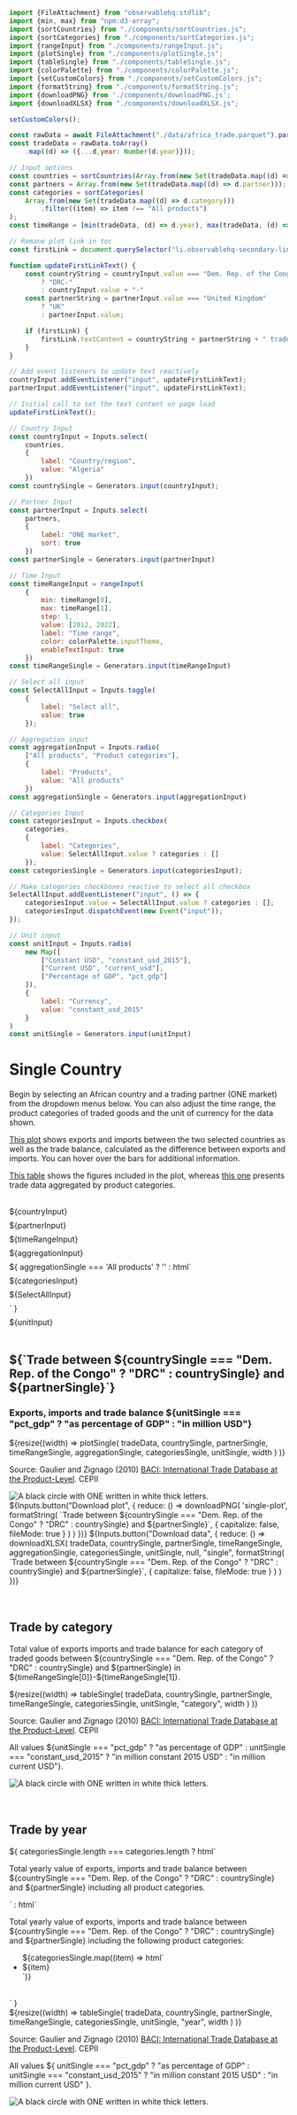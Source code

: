 ```js 
import {FileAttachment} from "observablehq:stdlib";
import {min, max} from "npm:d3-array";
import {sortCountries} from "./components/sortCountries.js";
import {sortCategories} from "./components/sortCategories.js";
import {rangeInput} from "./components/rangeInput.js";
import {plotSingle} from "./components/plotSingle.js";
import {tableSingle} from "./components/tableSingle.js";
import {colorPalette} from "./components/colorPalette.js";
import {setCustomColors} from "./components/setCustomColors.js";
import {formatString} from "./components/formatString.js";
import {downloadPNG} from './components/downloadPNG.js';
import {downloadXLSX} from "./components/downloadXLSX.js";
```

```js 
setCustomColors();
```

```js 
const rawData = await FileAttachment("./data/africa_trade.parquet").parquet();
const tradeData = rawData.toArray()
    .map((d) => ({...d,year: Number(d.year)}));
```

```js
// Input options
const countries = sortCountries(Array.from(new Set(tradeData.map((d) => d.country))));
const partners = Array.from(new Set(tradeData.map((d) => d.partner)));
const categories = sortCategories(
    Array.from(new Set(tradeData.map((d) => d.category)))
        .filter((item) => item !== "All products")
);
const timeRange = [min(tradeData, (d) => d.year), max(tradeData, (d) => d.year)];
```

```js
// Remane plot link in toc
const firstLink = document.querySelector("li.observablehq-secondary-link a");

function updateFirstLinkText() {
    const countryString = countryInput.value === "Dem. Rep. of the Congo"
        ? "DRC-"
        : countryInput.value + "-"
    const partnerString = partnerInput.value === "United Kingdom"
        ? "UK"
        : partnerInput.value;

    if (firstLink) {
        firstLink.textContent = countryString + partnerString + " trade"
    }
}

// Add event listeners to update text reactively
countryInput.addEventListener("input", updateFirstLinkText);
partnerInput.addEventListener("input", updateFirstLinkText);

// Initial call to set the text content on page load
updateFirstLinkText();
```

```js
// Country Input
const countryInput = Inputs.select(
    countries,
    {
        label: "Country/region",
        value: "Algeria"
    })
const countrySingle = Generators.input(countryInput);

// Partner Input
const partnerInput = Inputs.select(
    partners,
    {
        label: "ONE market", 
        sort: true
    })
const partnerSingle = Generators.input(partnerInput)

// Time Input
const timeRangeInput = rangeInput(
    {
        min: timeRange[0],
        max: timeRange[1],
        step: 1,
        value: [2012, 2022],
        label: "Time range",
        color: colorPalette.inputTheme,
        enableTextInput: true
    })
const timeRangeSingle = Generators.input(timeRangeInput)

// Select all input
const SelectAllInput = Inputs.toggle(
    {
        label: "Select all",
        value: true
    });

// Aggregation input
const aggregationInput = Inputs.radio(
    ["All products", "Product categories"],
    {
        label: "Products",
        value: "All products"
    })
const aggregationSingle = Generators.input(aggregationInput)

// Categories Input
const categoriesInput = Inputs.checkbox(
    categories, 
    {
        label: "Categories",
        value: SelectAllInput.value ? categories : []
    });
const categoriesSingle = Generators.input(categoriesInput);

// Make categories checkboxes reactive to select all checkbox
SelectAllInput.addEventListener("input", () => {
    categoriesInput.value = SelectAllInput.value ? categories : [];
    categoriesInput.dispatchEvent(new Event("input"));
});

// Unit input
const unitInput = Inputs.radio(
    new Map([
        ["Constant USD", "constant_usd_2015"],
        ["Current USD", "current_usd"],
        ["Percentage of GDP", "pct_gdp"]
    ]),
    {
        label: "Currency",
        value: "constant_usd_2015"
    }
)
const unitSingle = Generators.input(unitInput)
```

<h1 class="header">
    Single Country
</h1>

<p class="normal-text">
    Begin by selecting an African country and a trading partner (ONE market) from the dropdown menus below. You can also adjust the time range, the product categories of traded goods and the unit of currency for the data shown.
</p>

<p class="normal-text">
    <a href="#trade-plot">This plot</a> shows exports and imports between the two selected countries as well as the trade balance, calculated as the difference between exports and imports. You can hover over the bars for additional information.
</p>

<p class="normal-text">
    <a href="#trade-by-year">This table</a> shows the figures included in the plot, whereas 
    <a href="#trade-by-category">this one</a> presents trade data aggregated by product categories.
</p>

<br>

<div class="card" style="display: grid; gap: 0.5rem;">
    <div>${countryInput}</div>
    <div>${partnerInput}</div>
    <div>${timeRangeInput}</div>
    <div>${aggregationInput}</div>
    ${
        aggregationSingle === 'All products' 
        ? ''
        : html`<div>${categoriesInput}</div><div>${SelectAllInput}</div>`
    }
    <div>${unitInput}</div>
</div>

<br>
    
<div id="single-plot" class="viz-container">
    <div class="top-panel" style=`width:${width}`>
        <h2 class="plot-title" id="trade-plot">
            ${`Trade between ${countrySingle === "Dem. Rep. of the Congo" ? "DRC" : countrySingle} and ${partnerSingle}`}
        </h2>
        <h3 class="plot-subtitle">
            <span class="export-subtitle-label">Exports</span>, 
            <span class="import-subtitle-label">imports</span> and 
            <span class="balance-subtitle-label">trade balance</span> 
            ${unitSingle === "pct_gdp" ? "as percentage of GDP" : "in million USD"}
        </h3>
    </div>
    <div>
        ${resize((width) =>
            plotSingle(
                tradeData, 
                countrySingle, 
                partnerSingle, 
                timeRangeSingle, 
                aggregationSingle, 
                categoriesSingle, 
                unitSingle, 
                width
            )
        )}
    </div>
    <div class="bottom-panel" style=`width:${width}`>
        <div class="text-section">
            <p class="plot-source">Source: Gaulier and Zignago (2010) <a href="https://cepii.fr/CEPII/en/bdd_modele/bdd_modele_item.asp?id=37" target="_blank" rel="noopener noreferrer">BACI: International Trade Database at the Product-Level</a>. CEPII</p>
        </div>
        <div class="logo-section">
            <img src="ONE-logo-black.png" alt="A black circle with ONE written in white thick letters.">
        </div>
    </div>
</div>
<div class="download-panel">
    ${Inputs.button("Download plot", {
        reduce: () => downloadPNG(
            'single-plot',
            formatString(
                `Trade between ${countrySingle === "Dem. Rep. of the Congo" ? "DRC" : countrySingle} and ${partnerSingle}`,
                { capitalize: false, fileMode: true }
            )
        )
    })}
    ${Inputs.button("Download data", {
        reduce: () => downloadXLSX(
            tradeData,
            countrySingle,
            partnerSingle,
            timeRangeSingle,
            aggregationSingle,
            categoriesSingle,
            unitSingle,
            null,
            "single",
            formatString(
                `Trade between ${countrySingle === "Dem. Rep. of the Congo" ? "DRC" : countrySingle} and ${partnerSingle}`,
                { capitalize: false, fileMode: true }
            )
        )
    })}
</div>
    
<br>
<br>

<div class="viz-container">
    <div class="top-panel" style=`width:${width}`>
        <h2 class="section-header" id="trade-by-category">
            Trade by category
        </h2>
        <p class="normal-text">
            Total value of exports imports and trade balance for each category of traded goods between 
            <span class="bold-text">${countrySingle === "Dem. Rep. of the Congo" ? "DRC" : countrySingle}</span> and 
            <span class="bold-text">${partnerSingle}</span> in 
            <span class="bold-text">${timeRangeSingle[0]}-${timeRangeSingle[1]}</span>.
        </p>
    </div>
    <div>
        ${resize((width) =>
            tableSingle(
                tradeData, 
                countrySingle,
                partnerSingle, 
                timeRangeSingle, 
                categoriesSingle,
                unitSingle, 
                "category", 
                width
            )
        )}
    </div>
    <div class="bottom-panel" style=`width:${width}`>
        <div class="text-section"> 
            <p class="plot-source">Source: Gaulier and Zignago (2010) <a href="https://cepii.fr/CEPII/en/bdd_modele/bdd_modele_item.asp?id=37" target="_blank" rel="noopener noreferrer">BACI: International Trade Database at the Product-Level</a>. CEPII</p>
            <p class="plot-note">All values ${unitSingle === "pct_gdp" ? "as percentage of GDP" : unitSingle === "constant_usd_2015" ? "in million constant 2015 USD" : "in million current USD"}.</p>
        </div>
        <div class="logo-section">
            <img src="./ONE-logo-black.png" alt="A black circle with ONE written in white thick letters."/>
        </div>
    </div>
</div>

<br>
<br>

<div class="viz-container">
    <div class="top-panel" style=`width:${width}`>
        <h2 class="section-header" id="trade-by-year">
            Trade by year
        </h2>
        ${
            categoriesSingle.length === categories.length
            ? html`<p class="normal-text">Total yearly value of exports, imports and trade balance between <span class="bold-text">${countrySingle === "Dem. Rep. of the Congo" ? "DRC" : countrySingle}</span> and <span class="bold-text">${partnerSingle}</span> including <span class="bold-text">all product categories</span>.</p>`
            : html`<p class="normal-text">Total yearly value of exports, imports and trade balance between <span class="bold-text">${countrySingle === "Dem. Rep. of the Congo" ? "DRC" : countrySingle}</span> and <span class="bold-text">${partnerSingle}</span> including the following product categories:</p> <ul>${categoriesSingle.map((item) => html`<li>${item}</li>`)}</ul><br>`
        }
    </div>
    <div>
        ${resize((width) =>
            tableSingle(
                tradeData, 
                countrySingle,
                partnerSingle, 
                timeRangeSingle, 
                categoriesSingle,
                unitSingle, 
                "year", 
                width
            )
        )}
    </div>
    <div class="bottom-panel" style=`width:${width}`>
        <div class="text-section">
            <p class="plot-source">
                Source: Gaulier and Zignago (2010) 
                    <a href="https://cepii.fr/CEPII/en/bdd_modele/bdd_modele_item.asp?id=37" target="_blank" rel="noopener noreferrer">BACI: International Trade Database at the Product-Level</a>. 
                CEPII
            </p>
            <p class="plot-note">All values 
                ${
                    unitSingle === "pct_gdp" ? "as percentage of GDP" : unitSingle === "constant_usd_2015" ? "in million constant 2015 USD" : "in million current USD"
                }.
            </p>
        </div>
        <div class="logo-section">
            <img src="./ONE-logo-black.png" alt="A black circle with ONE written in white thick letters."/>
        </div>
    </div>
</div>